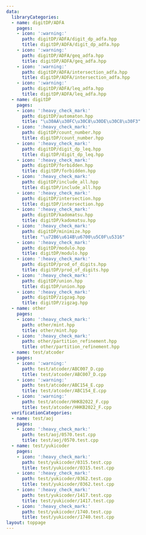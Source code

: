 ```yaml
---
data:
  libraryCategories:
  - name: digitDP/ADFA
    pages:
    - icon: ':warning:'
      path: digitDP/ADFA/digit_dp_adfa.hpp
      title: digitDP/ADFA/digit_dp_adfa.hpp
    - icon: ':warning:'
      path: digitDP/ADFA/geq_adfa.hpp
      title: digitDP/ADFA/geq_adfa.hpp
    - icon: ':warning:'
      path: digitDP/ADFA/intersection_adfa.hpp
      title: digitDP/ADFA/intersection_adfa.hpp
    - icon: ':warning:'
      path: digitDP/ADFA/leq_adfa.hpp
      title: digitDP/ADFA/leq_adfa.hpp
  - name: digitDP
    pages:
    - icon: ':heavy_check_mark:'
      path: digitDP/automaton.hpp
      title: "\u30AA\u30FC\u30C8\u30DE\u30C8\u30F3"
    - icon: ':heavy_check_mark:'
      path: digitDP/count_number.hpp
      title: digitDP/count_number.hpp
    - icon: ':heavy_check_mark:'
      path: digitDP/digit_dp_leq.hpp
      title: digitDP/digit_dp_leq.hpp
    - icon: ':heavy_check_mark:'
      path: digitDP/forbidden.hpp
      title: digitDP/forbidden.hpp
    - icon: ':heavy_check_mark:'
      path: digitDP/include_all.hpp
      title: digitDP/include_all.hpp
    - icon: ':heavy_check_mark:'
      path: digitDP/intersection.hpp
      title: digitDP/intersection.hpp
    - icon: ':heavy_check_mark:'
      path: digitDP/kadomatsu.hpp
      title: digitDP/kadomatsu.hpp
    - icon: ':heavy_check_mark:'
      path: digitDP/minimize.hpp
      title: "\u72B6\u614B\u6700\u5C0F\u5316"
    - icon: ':heavy_check_mark:'
      path: digitDP/modulo.hpp
      title: digitDP/modulo.hpp
    - icon: ':heavy_check_mark:'
      path: digitDP/prod_of_digits.hpp
      title: digitDP/prod_of_digits.hpp
    - icon: ':heavy_check_mark:'
      path: digitDP/union.hpp
      title: digitDP/union.hpp
    - icon: ':heavy_check_mark:'
      path: digitDP/zigzag.hpp
      title: digitDP/zigzag.hpp
  - name: other
    pages:
    - icon: ':heavy_check_mark:'
      path: other/mint.hpp
      title: other/mint.hpp
    - icon: ':heavy_check_mark:'
      path: other/partition_refinement.hpp
      title: other/partition_refinement.hpp
  - name: test/atcoder
    pages:
    - icon: ':warning:'
      path: test/atcoder/ABC007_D.cpp
      title: test/atcoder/ABC007_D.cpp
    - icon: ':warning:'
      path: test/atcoder/ABC154_E.cpp
      title: test/atcoder/ABC154_E.cpp
    - icon: ':warning:'
      path: test/atcoder/HHKB2022_F.cpp
      title: test/atcoder/HHKB2022_F.cpp
  verificationCategories:
  - name: test/aoj
    pages:
    - icon: ':heavy_check_mark:'
      path: test/aoj/0570.test.cpp
      title: test/aoj/0570.test.cpp
  - name: test/yukicoder
    pages:
    - icon: ':heavy_check_mark:'
      path: test/yukicoder/0315.test.cpp
      title: test/yukicoder/0315.test.cpp
    - icon: ':heavy_check_mark:'
      path: test/yukicoder/0362.test.cpp
      title: test/yukicoder/0362.test.cpp
    - icon: ':heavy_check_mark:'
      path: test/yukicoder/1417.test.cpp
      title: test/yukicoder/1417.test.cpp
    - icon: ':heavy_check_mark:'
      path: test/yukicoder/1740.test.cpp
      title: test/yukicoder/1740.test.cpp
layout: toppage
---
```

